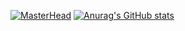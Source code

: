 [![MasterHead](https://firebasestorage.googleapis.com/v0/b/portfolio-e8f97.appspot.com/o/banner%20(1).png?alt=media&token=1d15addc-24b8-4b02-ba78-63bae7df1086)](https://github.com/bilalezzaaraoui)
[![Anurag's GitHub stats](https://github-readme-stats.vercel.app/api?username=bilalezzaaraoui)](https://github.com/anuraghazra/github-readme-stats)

